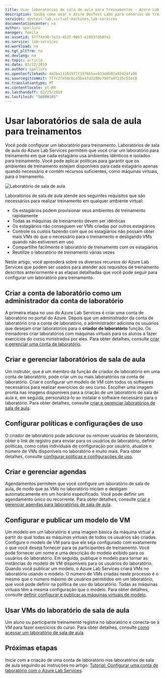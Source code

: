 ```yaml
---
title: Usar laboratórios de sala de aula para treinamentos - Azure Lab Services | Microsoft Docs
description: Saiba como usar o Azure DevTest Labs para cenários de treinamento.
services: devtest-lab,virtual-machines,lab-services
documentationcenter: na
author: spelluru
manager: femila
ms.assetid: 57ff4e30-7e33-453f-9867-e19b3fdb9fe2
ms.service: lab-services
ms.workload: na
ms.tgt_pltfrm: na
ms.devlang: na
ms.topic: article
ms.date: 02/22/2019
ms.author: spelluru
ms.openlocfilehash: 4d2ba11181977f1976b5ae933e8b93a92424fa96
ms.sourcegitcommit: 7f7c2fe58c6cd3ba4fd2280e79dfa4f235c55ac8
ms.translationtype: MT
ms.contentlocale: pt-BR
ms.lasthandoff: 02/25/2019
ms.locfileid: "56809105"
---
```

# <a name="use-classroom-labs-for-trainings"></a>Usar laboratórios de sala de aula para treinamentos
Você pode configurar um laboratório para treinamento. Laboratórios de sala de aula do Azure Lab Services permitem que você criar um laboratório para treinamento em que cada estagiário usa ambientes idênticos e isolados para treinamento. Você pode aplicar políticas para garantir que os ambientes de treinamento estejam disponíveis para cada estagiário apenas quando necessário e contém recursos suficientes, como máquinas virtuais, para o treinamento. 

![Laboratório de sala de aula](../media/classroom-labs-scenarios/classroom.png)

Laboratórios de sala de aula atende aos seguintes requisitos que são necessários para realizar treinamento em qualquer ambiente virtual: 

- Os estagiários podem provisionar seus ambientes de treinamento rapidamente
- Todas as máquinas de treinamento devem ser idênticas
- Os estagiários não conseguem ver VMs criadas por outros estagiários
- Controle os custos fazendo com que os estagiários não possam obter mais VMs do que o necessário para o treinamento e desligando VMs quando não estiverem em uso
- Compartilhe facilmente o laboratório de treinamento com os estagiários
- Reutilize o laboratório de treinamento várias vezes

Neste artigo, você aprenderá sobre os diversos recursos do Azure Lab Services que podem ser usados para atender aos requisitos de treinamento descritos anteriormente e as etapas detalhadas que você pode seguir para configurar um laboratório para treinamento.  

## <a name="create-the-lab-account-as-a-lab-account-administrator"></a>Criar a conta de laboratório como um administrador da conta de laboratório
A primeira etapa no uso do Azure Lab Services é criar uma conta de laboratório no portal do Azure. Depois que um administrador da conta de laboratório cria a conta de laboratório, o administrador adiciona os usuários que desejam criar laboratórios para o **criador de laboratório** função. Os treinadores criar laboratórios com máquinas virtuais para os alunos a fazer exercícios do curso ministrados por eles. Para obter detalhes, consulte [criar e gerenciar uma conta de laboratório](how-to-manage-lab-accounts.md).

## <a name="create-and-manage-classroom-labs"></a>Criar e gerenciar laboratórios de sala de aula
Um instrutor, que é um membro da função de criador de laboratório em uma conta de laboratório, pode criar um ou mais laboratórios na conta de laboratório. Criar e configurar um modelo de VM com todos os softwares necessários para realizar exercícios do seu curso. Escolher uma imagem pronta nas imagens disponíveis para a criação de um laboratório de sala de aula e, em seguida, personalizá-lo ao instalar o software necessário para o laboratório. Para obter detalhes, consulte [criar e gerenciar laboratórios de sala de aula](how-to-manage-classroom-labs.md).

## <a name="configure-usage-settings-and-policies"></a>Configurar políticas e configurações de uso
O criador de laboratório pode adicionar ou remover usuários de laboratório, obter o link de registro para enviar para os usuários do laboratório, definir políticas, como cotas individuais de configuração por usuário, atualize o número de VMs disponíveis no laboratório e muito mais. Para obter detalhes, consulte [configurar políticas e configurações de uso](how-to-configure-student-usage.md).

## <a name="create-and-manage-schedules"></a>Criar e gerenciar agendas
Agendamentos permitem que você configure um laboratório de sala de aula, de modo que as VMs no laboratório iniciam e desligam automaticamente em um horário especificado. Você pode definir um agendamento único ou recorrente. Para obter detalhes, consulte [criar e gerenciar agendas para laboratórios de sala de aula](how-to-create-schedules.md).

## <a name="set-up-and-publish-a-template-vm"></a>Configurar e publicar um modelo de VM
Um modelo em um laboratório é uma imagem básica da máquina virtual a partir do qual todas as máquinas virtuais de todos os usuários são criadas. Configure o modelo de VM para que ele seja configurado com exatamente o que você deseja fornecer para os participantes de treinamento. Você pode fornecer um nome e uma descrição do modelo exibido para os usuários do laboratório. Em seguida, publique o modelo para tornar as instâncias do modelo de VM disponíveis para os usuários do laboratório. Quando você publicar um modelo, o Azure Lab Services criará VMs no laboratório usando o modelo. O número de VMs criadas neste processo é o mesmo que o número máximo de usuários permitidos em um laboratório, que você pode definir na política de uso do laboratório. Todas as máquinas virtuais têm a mesma configuração que o modelo. Para obter detalhes, consulte [definir configurar e publicar as máquinas virtuais de modelo](how-to-create-manage-template.md). 

## <a name="use-vms-in-the-classroom-lab"></a>Usar VMs do laboratório de sala de aula
Um aluno ou participante treinamento registra no laboratório e conecta-se à VM para fazer exercícios do curso. Para obter detalhes, consulte [como acessar um laboratório de sala de aula](how-to-use-classroom-lab.md).

## <a name="next-steps"></a>Próximas etapas
Inicie com a criação de uma conta de laboratório nos laboratórios de sala de aula seguindo as instruções no artigo: [Tutorial: Configurar uma conta de laboratório com o Azure Lab Services](tutorial-setup-lab-account.md).